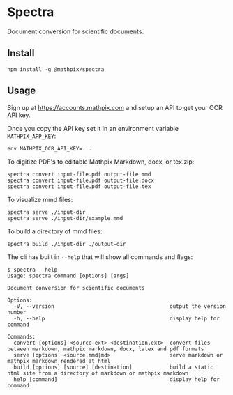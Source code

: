 # Spectra

Document conversion for scientific documents.

## Install

```
npm install -g @mathpix/spectra
```

## Usage

Sign up at https://accounts.mathpix.com and setup an API to get your OCR API key.

Once you copy the API key set it in an environment variable `MATHPIX_APP_KEY`:

```
env MATHPIX_OCR_API_KEY=...
```

To digitize PDF's to editable Mathpix Markdown, docx, or tex.zip:

```
spectra convert input-file.pdf output-file.mmd
spectra convert input-file.pdf output-file.docx
spectra convert input-file.pdf output-file.tex
```

To visualize mmd files:

```
spectra serve ./input-dir
spectra serve ./input-dir/example.mmd
```

To build a directory of mmd files:

```
spectra build ./input-dir ./output-dir
```

The cli has built in `--help` that will show all commands and flags:

```
$ spectra --help
Usage: spectra command [options] [args]

Document conversion for scientific documents

Options:
  -V, --version                                     output the version number
  -h, --help                                        display help for command

Commands:
  convert [options] <source.ext> <destination.ext>  convert files between markdown, mathpix markdown, docx, latex and pdf formats
  serve [options] <source.mmd|md>                   serve markdown or mathpix markdown rendered at html
  build [options] [source] [destination]            build a static html site from a directory of markdown or mathpix markdown
  help [command]                                    display help for command
```
